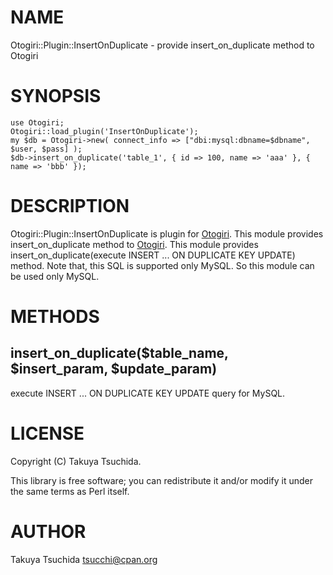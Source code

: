 
# NAME

Otogiri::Plugin::InsertOnDuplicate - provide insert\_on\_duplicate method to Otogiri

# SYNOPSIS

    use Otogiri;
    Otogiri::load_plugin('InsertOnDuplicate');
    my $db = Otogiri->new( connect_info => ["dbi:mysql:dbname=$dbname", $user, $pass] );
    $db->insert_on_duplicate('table_1', { id => 100, name => 'aaa' }, { name => 'bbb' });

# DESCRIPTION

Otogiri::Plugin::InsertOnDuplicate is plugin for [Otogiri](http://search.cpan.org/perldoc?Otogiri). This module provides insert\_on\_duplicate method to [Otogiri](http://search.cpan.org/perldoc?Otogiri).
This module provides insert\_on\_duplicate(execute INSERT ... ON DUPLICATE KEY UPDATE) method. Note that, this SQL is supported
only MySQL. So this module can be used only MySQL.

# METHODS

## insert\_on\_duplicate($table\_name, $insert\_param, $update\_param)

execute INSERT ... ON DUPLICATE KEY UPDATE query for MySQL.

# LICENSE

Copyright (C) Takuya Tsuchida.

This library is free software; you can redistribute it and/or modify
it under the same terms as Perl itself.

# AUTHOR

Takuya Tsuchida <tsucchi@cpan.org>
